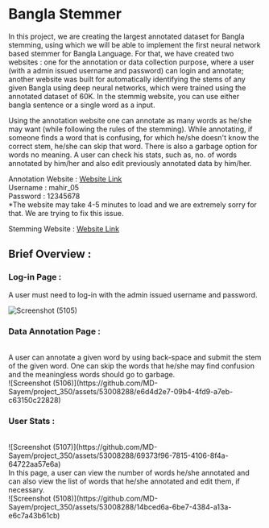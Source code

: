 # Bangla Stemmer

In this project, we are creating the largest annotated dataset for Bangla stemming, using which we will be able to implement the first neural network based stemmer for Bangla Language. For that, we have created two websites : one for the annotation or data collection purpose, where a user (with a admin issued username and password) can login and annotate; another website was built for automatically identifying the stems of any given Bangla using deep neural networks, which were trained using the annotated dataset of 60K. In the stemmig website, you can use either bangla sentence or a single word as a input. <br>

Using the annotation website one can annotate as many words as he/she may want (while following the rules of the stemming). While annotating, if someone finds a word that is confusing, for which he/she doesn't
know the correct stem, he/she can skip that word. There is also a garbage option for words no meaning. A user can check his stats, such as, no. of words annotated by him/her and also edit previously annotated 
data by him/her. 

Annotation Website : [Website Link](https://bangla-stemmer.onrender.com/) <br>
Username           : mahir_05 <br>
Password           : 12345678 <br>
*The website may take 4-5 minutes to load and we are extremely sorry for that. We are trying to fix this issue. 

Stemming Website   : [Website Link](https://baangla-stemmer.onrender.com/?fbclid=IwAR0z0FKPGpzJtBKshRigRUKH--AC0i7X2PnXnbB223IppRLgx24GLbI-AG4)

## Brief Overview : 

### Log-in Page : 

A user must need to log-in with the admin issued username and password. 
                     
![Screenshot (5105)](https://github.com/MD-Sayem/project_350/assets/53008288/587e61f0-604e-452f-ab45-5248146ac6b7)

### Data Annotation Page : 
<br>
A user can annotate a given word by using back-space and submit the stem of the given word. One can skip the words that he/she may find confusion and the meaningless words should go to garbage. 
<br>
![Screenshot (5106)](https://github.com/MD-Sayem/project_350/assets/53008288/e6d4d2e7-09b4-4fd9-a7eb-c63150c22828)

### User Stats : 
<br>
![Screenshot (5107)](https://github.com/MD-Sayem/project_350/assets/53008288/69373f96-7815-4106-8f4a-64722aa57e6a)
<br>
In this page, a user can view the number of words he/she annotated and can also view the list of words that he/she annotated and edit them, if necessary. 
<br>
![Screenshot (5108)](https://github.com/MD-Sayem/project_350/assets/53008288/14bced6a-6be7-4384-a13a-e6c7a43b61cb)
